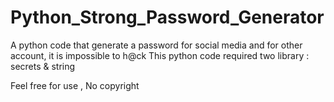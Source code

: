 # Python_Strong_Password_Generator
A python code that generate a password for social media and for other account, it is impossible to h@ck
This python code required two library : secrets & string

Feel free for use , No copyright 
